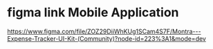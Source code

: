 # figma link Mobile Application
https://www.figma.com/file/ZOZ29DiiWhKUg1SCam4S7F/Montra---Expense-Tracker-UI-Kit-(Community)?node-id=223%3A1&mode=dev

<!-- cd android 
./gradlew assembleRelease -->